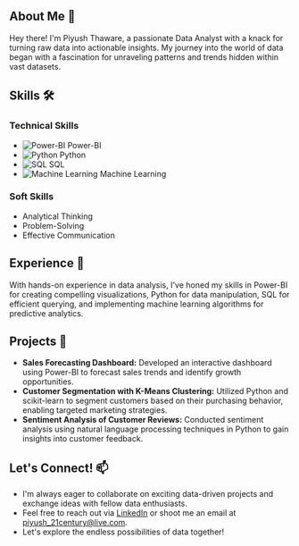 ## About Me 🌟

Hey there! I'm Piyush Thaware, a passionate Data Analyst with a knack for turning raw data into actionable insights. My journey into the world of data began with a fascination for unraveling patterns and trends hidden within vast datasets.

## Skills 🛠️

### Technical Skills
- ![Power-BI](https://img.shields.io/badge/Power--BI-000000?style=flat-square&logo=Power-BI) Power-BI
- ![Python](https://img.shields.io/badge/Python-3776AB?style=flat-square&logo=Python&logoColor=white) Python
- ![SQL](https://img.shields.io/badge/SQL-4479A1?style=flat-square&logo=MySQL&logoColor=white) SQL
- ![Machine Learning](https://img.shields.io/badge/Machine%20Learning-430098?style=flat-square&logo=Python&logoColor=white) Machine Learning

### Soft Skills
- Analytical Thinking
- Problem-Solving
- Effective Communication

## Experience 🚀

With hands-on experience in data analysis, I've honed my skills in Power-BI for creating compelling visualizations, Python for data manipulation, SQL for efficient querying, and implementing machine learning algorithms for predictive analytics.

## Projects 💼

- **Sales Forecasting Dashboard:** Developed an interactive dashboard using Power-BI to forecast sales trends and identify growth opportunities.
- **Customer Segmentation with K-Means Clustering:** Utilized Python and scikit-learn to segment customers based on their purchasing behavior, enabling targeted marketing strategies.
- **Sentiment Analysis of Customer Reviews:** Conducted sentiment analysis using natural language processing techniques in Python to gain insights into customer feedback.
  
## Let's Connect! 📫

- I'm always eager to collaborate on exciting data-driven projects and exchange ideas with fellow data enthusiasts.
- Feel free to reach out via [LinkedIn](https://www.linkedin.com/in/piyush-thaware-8b90a0152/) or shoot me an email at [piyush_21century@live.com](mailto:piyush_21century@live.com).
- Let's explore the endless possibilities of data together!
